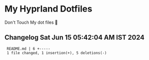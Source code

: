 # My Hyprland Dotfiles
  Don't Touch My dot files 🙂
 
 
## Changelog Sat Jun 15 05:42:04 AM IST 2024
```
 README.md | 6 +-----
 1 file changed, 1 insertion(+), 5 deletions(-)
```
 
